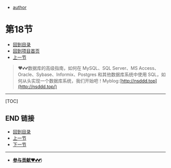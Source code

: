 + [author](https://github.com/3293172751)
# 第18节
+ [回到目录](../README.md)
+ [回到项目首页](../../README.md)
+ [上一节](17.md)
> ❤️💕💕数据库的高级指南，如何在 MySQL、SQL Server、MS Access、Oracle、Sybase、Informix、Postgres 和其他数据库系统中使用 SQL，如何从头实现一个数据库系统，我们开始吧！Myblog:[http://nsddd.top](http://nsddd.top/)
---
[TOC]





## END 链接
+ [回到目录](../README.md)
+ [上一节](17.md)
+ [下一节](19.md)
---
+ [**参与贡献❤️💕💕**](https://nsddd.top/archives/contributors))